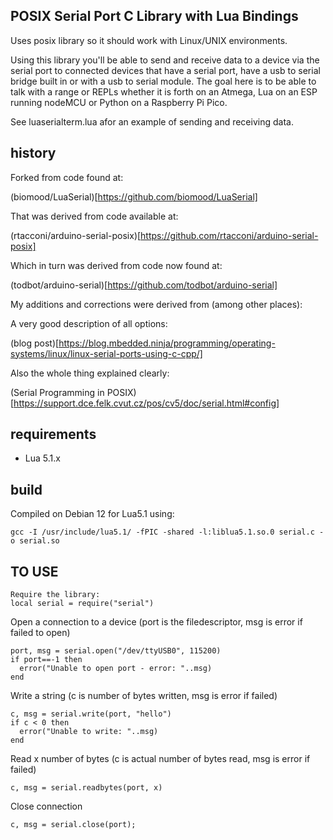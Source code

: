 ## POSIX Serial Port C Library with Lua Bindings
Uses posix library so it should work with Linux/UNIX environments.

Using this library you'll be able to send and receive data to a device via
the serial port to connected devices that have a serial port, have a usb to
serial bridge built in or with a usb to serial module.
The goal here is to be able to talk with a range or REPLs whether it is forth
on an Atmega, Lua on an ESP running nodeMCU or Python on a Raspberry Pi Pico.

See luaserialterm.lua afor an example of sending and receiving data.

## history
Forked from code found at:

(biomood/LuaSerial)[https://github.com/biomood/LuaSerial]

That was derived from code available at:

(rtacconi/arduino-serial-posix)[https://github.com/rtacconi/arduino-serial-posix]

Which in turn was derived from code now found at:

(todbot/arduino-serial)[https://github.com/todbot/arduino-serial]

My additions and corrections were derived from (among other places):

A very good description of all options:

(blog post)[https://blog.mbedded.ninja/programming/operating-systems/linux/linux-serial-ports-using-c-cpp/]

Also the whole thing explained clearly:

(Serial Programming in POSIX)[https://support.dce.felk.cvut.cz/pos/cv5/doc/serial.html#config]

## requirements

* Lua 5.1.x

## build
Compiled on Debian 12 for Lua5.1 using:

    gcc -I /usr/include/lua5.1/ -fPIC -shared -l:liblua5.1.so.0 serial.c -o serial.so

## TO USE

    Require the library:
    local serial = require("serial")

Open a connection to a device (port is the filedescriptor, msg is error if failed to open)

    port, msg = serial.open("/dev/ttyUSB0", 115200)
    if port==-1 then
      error("Unable to open port - error: "..msg)
    end

Write a string (c is number of bytes written, msg is error if failed)

    c, msg = serial.write(port, "hello")
    if c < 0 then
      error("Unable to write: "..msg)
    end

Read x number of bytes (c is actual number of bytes read, msg is error if failed)

    c, msg = serial.readbytes(port, x)

Close connection

    c, msg = serial.close(port);
